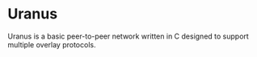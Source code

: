 # Uranus
Uranus is a basic peer-to-peer network written in C designed to support multiple overlay protocols. 
